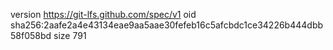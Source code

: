 version https://git-lfs.github.com/spec/v1
oid sha256:2aafe2a4e43134eae9aa5aae30fefeb16c5afcbdc1ce34226b444dbb58f058bd
size 791
